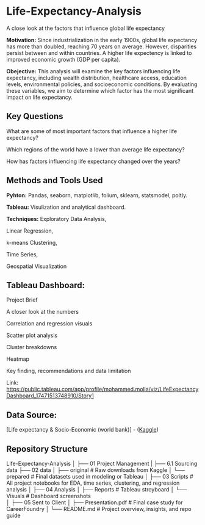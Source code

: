 # Life-Expectancy-Analysis
A close look at the factors that influence global life expectancy

**Motivation:** Since industrialization in the early 1900s, global life expectancy has more than doubled, reaching 70 years on average. However, disparities persist between and within countries. A higher life expectency is linked to improved economic growth (GDP per capita). 

**Obejective:** This analysis will examine the key factors influencing life expectancy, including wealth distribution, healthcare access, education levels, environmental policies, and socioeconomic conditions. By evaluating these variables, we aim to determine which factor has the most significant impact on life expectancy.

## **Key Questions**

What are some of most important factors that influence a higher life expectancy?

Which regions of the world have a lower than average life expectancy?

How has factors influencing life expectancy changed over the years?

## **Methods and Tools Used**

**Pyhton:** Pandas, seaborn, matplotlib, folium, sklearn, statsmodel, poltly.

**Tableau:** Visulization and analytical dashboard.

**Techniques:** Exploratory Data Analysis,

Linear Regression, 

k-means Clustering, 

Time Series, 

Geospatial Visualization

## **Tableau Dashboard:** 
Project Brief

A closer look at the numbers

Correlation and regression visuals 

Scatter plot analysis 

Cluster breakdowns

Heatmap 

Key finding, recommendations and data limitation

Link: https://public.tableau.com/app/profile/mohammed.molla/viz/LifeExpectancyDashboard_17471513748910/Story1

## **Data Source:** 
[Life expectancy & Socio-Economic (world bank)] - ([Kaggle](https://www.kaggle.com/datasets/mjshri23/life-expectancy-and-socio-economic-world-bank)) 


## Repository Structure 
Life-Expectancy-Analysis
│
├── 01 Project Management
|   ├── 6.1 Sourcing data
├── 02 data
│   ├── original    # Raw downloads from Kaggle
│   └── prepared    # Final datasets used in modeling or Tableau
│
├── 03 Scripts      # All project notebooks for EDA, time series, clustering, and regression analysis
│
├── 04 Analysis
│   ├── Reports        # Tableau stroyboard
│   └── Visuals        # Dashboard screenshots                
│
├── 05 Sent to Client
│   ├── Presentation.pdf        # Final case study for CareerFoundry
│ 
└── README.md                   # Project overview, insights, and repo guide

